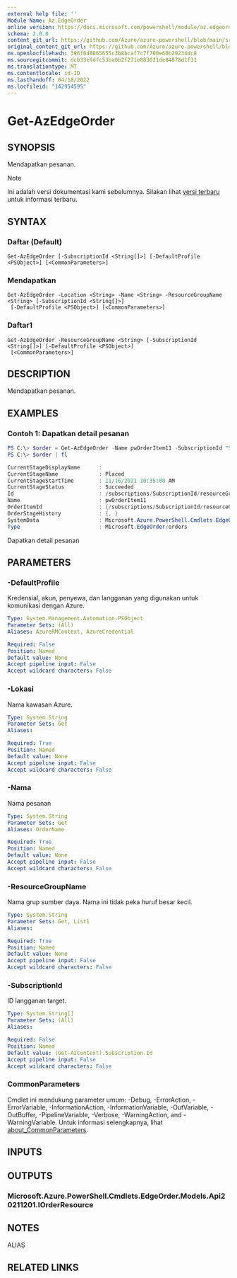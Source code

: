 ```yaml
---
external help file: ''
Module Name: Az.EdgeOrder
online version: https://docs.microsoft.com/powershell/module/az.edgeorder/get-azedgeorder
schema: 2.0.0
content_git_url: https://github.com/Azure/azure-powershell/blob/main/src/EdgeOrder/help/Get-AzEdgeOrder.md
original_content_git_url: https://github.com/Azure/azure-powershell/blob/main/src/EdgeOrder/help/Get-AzEdgeOrder.md
ms.openlocfilehash: 396f8d8065655c3b8bcaf7c7f700e60b29234dc8
ms.sourcegitcommit: dcb33efdfc53ba0b2f271e883021de84878d1f31
ms.translationtype: MT
ms.contentlocale: id-ID
ms.lasthandoff: 04/18/2022
ms.locfileid: "142954595"
---
```

# Get-AzEdgeOrder

## SYNOPSIS
Mendapatkan pesanan.

> [!NOTE]
>Ini adalah versi dokumentasi kami sebelumnya. Silakan lihat [versi terbaru](/powershell/module/az.edgeorder/get-azedgeorder) untuk informasi terbaru.

## SYNTAX

### Daftar (Default)
```
Get-AzEdgeOrder [-SubscriptionId <String[]>] [-DefaultProfile <PSObject>] [<CommonParameters>]
```

### Mendapatkan
```
Get-AzEdgeOrder -Location <String> -Name <String> -ResourceGroupName <String> [-SubscriptionId <String[]>]
 [-DefaultProfile <PSObject>] [<CommonParameters>]
```

### Daftar1
```
Get-AzEdgeOrder -ResourceGroupName <String> [-SubscriptionId <String[]>] [-DefaultProfile <PSObject>]
 [<CommonParameters>]
```

## DESCRIPTION
Mendapatkan pesanan.

## EXAMPLES

### Contoh 1: Dapatkan detail pesanan
```powershell
PS C:\> $order = Get-AzEdgeOrder -Name pwOrderItem11 -SubscriptionId "SubscriptionId" -Location "eastus" -ResourceGroupName "resourceGroupName"
PS C:\> $order | fl

CurrentStageDisplayName      :
CurrentStageName             : Placed
CurrentStageStartTime        : 11/16/2021 10:35:00 AM
CurrentStageStatus           : Succeeded
Id                           : /subscriptions/SubscriptionId/resourceGroups/resourceGroupName/providers/Microsoft.EdgeOrder/locations/eastus/orders/pwOrderItem11
Name                         : pwOrderItem11
OrderItemId                  : {/subscriptions/SubscriptionId/resourceGroups/resourceGroupName/providers/Microsoft.EdgeOrder/orderItems/examplePowershell}
OrderStageHistory            : {, }
SystemData                   : Microsoft.Azure.PowerShell.Cmdlets.EdgeOrder.Models.Api20.SystemData
Type                         : Microsoft.EdgeOrder/orders
```

Dapatkan detail pesanan

## PARAMETERS

### -DefaultProfile
Kredensial, akun, penyewa, dan langganan yang digunakan untuk komunikasi dengan Azure.

```yaml
Type: System.Management.Automation.PSObject
Parameter Sets: (All)
Aliases: AzureRMContext, AzureCredential

Required: False
Position: Named
Default value: None
Accept pipeline input: False
Accept wildcard characters: False
```

### -Lokasi
Nama kawasan Azure.

```yaml
Type: System.String
Parameter Sets: Get
Aliases:

Required: True
Position: Named
Default value: None
Accept pipeline input: False
Accept wildcard characters: False
```

### -Nama
Nama pesanan

```yaml
Type: System.String
Parameter Sets: Get
Aliases: OrderName

Required: True
Position: Named
Default value: None
Accept pipeline input: False
Accept wildcard characters: False
```

### -ResourceGroupName
Nama grup sumber daya.
Nama ini tidak peka huruf besar kecil.

```yaml
Type: System.String
Parameter Sets: Get, List1
Aliases:

Required: True
Position: Named
Default value: None
Accept pipeline input: False
Accept wildcard characters: False
```

### -SubscriptionId
ID langganan target.

```yaml
Type: System.String[]
Parameter Sets: (All)
Aliases:

Required: False
Position: Named
Default value: (Get-AzContext).Subscription.Id
Accept pipeline input: False
Accept wildcard characters: False
```

### CommonParameters
Cmdlet ini mendukung parameter umum: -Debug, -ErrorAction, -ErrorVariable, -InformationAction, -InformationVariable, -OutVariable, -OutBuffer, -PipelineVariable, -Verbose, -WarningAction, and -WarningVariable. Untuk informasi selengkapnya, lihat [about_CommonParameters](http://go.microsoft.com/fwlink/?LinkID=113216).

## INPUTS

## OUTPUTS

### Microsoft.Azure.PowerShell.Cmdlets.EdgeOrder.Models.Api20211201.IOrderResource

## NOTES

ALIAS

## RELATED LINKS


